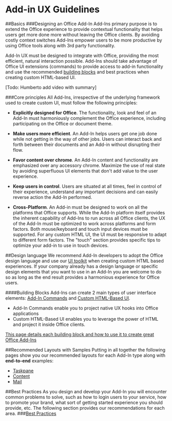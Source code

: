 # Add-in UX Guidelines #

##Basics
###Designing an Office Add-In
Add-Ins primary purpose is to extend the Office experience to provide contextual functionality that helps users get more done more without leaving the Office clients. By avoiding costly context switches Add-Ins empower users to be more productive by using Office tools along with 3rd party functionality. 

Add-In UX must be designed to integrate with Office, providing the most efficient, natural interaction possible. Add-Ins should take advantage of Office UI extensions (commands) to provide access to add-in functionality and use the recommended [building blocks](UIElements.md) and best practices when creating custom HTML-based UI. 
 

[Todo: Humberto add video with summary]
 
###Core principles
All Add-Ins, irrespective of the underlying framework used to create custom UI, must follow the following principles: 

- **Explicitly designed for Office**. The functionality, look and feel of an Add-In must harmoniously complement the Office experience, including participating on the Office or document theme.
 
- **Make users more efficient**. An Add-In helps users get one job done while not getting in the way of other jobs. Users can interact back and forth between their documents and an Add-in without disrupting their flow. 

- **Favor content over chrome**. An Add-In content and functionality are emphasized over any accessory chrome. Maximize the use of real state by avoiding superfluous UI elements that don't add value to the user experience.  

- **Keep users in control**. Users are situated at all times, feel in control of their experience, understand any important decisions and can easily reverse action the Add-In performed. 

- **Cross-Platform**. An Add-in must be designed to work on all the platforms that Office supports. While the Add-In platform itself provides the inherent capability of Add-Ins to run across all Office clients, the UX of the Add-In must be optimized to work across platforms and form factors. Both mouse/keyboard and touch input devices must be supported. For any custom HTML UI, the UI must be responsive to adapt to different form factors. The "touch" section provides specific tips to optimize your add-in to use in touch devices.  



##Design language
We recommend Add-In developers to adopt the Office design language and use our [UI toolkit](UIToolkit.md) when creating custom HTML based experiences. If your company already has a design language or specific design elements that you want to use in an Add-In you are welcome to do so as long as the end result provides a harmonious experience for Office users. 


####Building Blocks
Add-Ins can create 2 main types of user interface elements: [Add-In Commands](UIElements.md) and [Custom HTML-Based UI](UIElements.md). 


- Add-In Commands enable you to project native UX hooks into Office applications
- Custom HTML-Based UI enables you to leverage the power of HTML and project it inside Office clients. 

[This page details each building block and how to use it to create great Office Add-Ins](UIElements)  


##Recommended Layouts with Samples
Putting in all together the following pages show you our recommended layouts for each Add-In type along with **end-to-end** examples:



- [Taskpane](recommendedlayouts/TaskpaneAddIn.md)
- [Content](recommendedlayouts/ContentAddIn.md) 
- [Mail](recommendedlayouts/MailAddIn.md)


##Best Practices
As you design and develop your Add-In you will encounter common problems to solve, such as how to login users to your service, how to promote your brand, what sort of getting started experience you should provide, etc. The following section provides our recommendations for each area. 
###[Best Practices](BestPractices.md)
